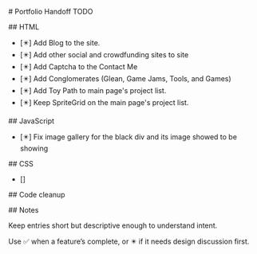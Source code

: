 \# Portfolio Handoff TODO



\## HTML

* \[✴️] Add Blog to the site.
* \[✴️] Add other social and crowdfunding sites to site
* \[✴️] Add Captcha to the Contact Me
* \[✴️] Add Conglomerates (Glean, Game Jams, Tools, and Games)
* \[✴️] Add Toy Path to main page's project list.
* \[✴️] Keep SpriteGrid on the main page's project list.



\## JavaScript

* \[✴️] Fix image gallery for the black div and its image showed to be showing



\## CSS

* \[]



\## Code cleanup



\## Notes

Keep entries short but descriptive enough to understand intent.

Use ✅ when a feature’s complete, or ✴️ if it needs design discussion first.

